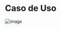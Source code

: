# Caso de Uso



![image](https://user-images.githubusercontent.com/103187575/194945944-46051d73-b35a-4cf8-8097-8fa5d5d920e4.png) 




